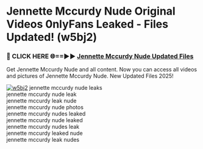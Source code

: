 # Jennette Mccurdy Nude Original Videos 0nlyFans Leaked - Files Updated! (w5bj2)

<h3>🔴 CLICK HERE 🌐==►► <a href="https://tinyurl.com/yrmya6cz" rel="nofollow">Jennette Mccurdy Nude Updated Files</a></h3>

Get Jennette Mccurdy Nude and all content. Now you can access all videos and pictures of Jennette Mccurdy Nude. New Updated Files 2025!

[![w5bj2](https://i.imgur.com/FMdXYCs.gif)](https://tinyurl.com/yrmya6cz)
jennette mccurdy nude leaks<br>
jennette mccurdy nude leak<br>
jennette mccurdy leak nude<br>
jennette mccurdy nude photos<br>
jennette mccurdy nudes leaked<br>
jennette mccurdy nude leaked<br>
jennette mccurdy nudes leak<br>
jennette mccurdy leaked nude<br>
jennette mccurdy leak nudes